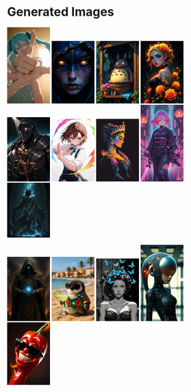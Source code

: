 # Generated Images



<img src="2025_09_29_01_thumb.webp" width="100"/> <img src="2025_09_29_02_thumb.webp" width="100"/> <img src="2025_09_29_03_thumb.webp" width="100"/> <img src="2025_09_29_04_thumb.webp" width="100"/> <img src="2025_09_29_05_thumb.webp" width="100"/> <img src="2025_09_29_06_thumb.webp" width="100"/> <img src="2025_09_29_07_thumb.webp" width="100"/> <img src="2025_09_29_08_thumb.webp" width="100"/> <img src="2025_09_29_09_thumb.webp" width="100"/>

<img src="2025_09_29_10_thumb.webp" width="100"/> <img src="2025_09_29_11_thumb.webp" width="100"/> <img src="2025_09_29_12_thumb.webp" width="100"/> <img src="2025_09_29_13_thumb.webp" width="100"/> <img src="2025_09_29_14_thumb.webp" width="100"/>